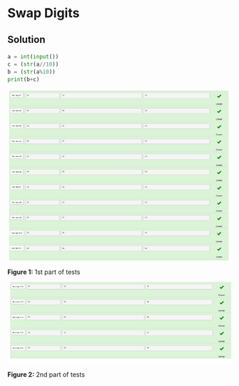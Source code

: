 # Swap Digits

## Solution

```.py
a = int(input())
c = (str(a//10))
b = (str(a%10))
print(b+c)
```

![](https://github.com/thumulakaru/Unit-1/blob/main/Screen%20Shot%202022-08-30%20at%2010.27.54.png)

**Figure 1:** 1st part of tests

![](https://github.com/thumulakaru/Unit-1/blob/main/Screen%20Shot%202022-08-30%20at%2010.28.03.png)

**Figure 2:** 2nd part of tests
